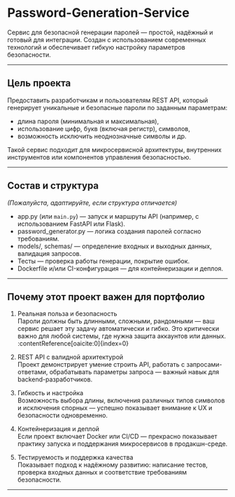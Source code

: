 # Password-Generation-Service

Сервис для безопасной генерации паролей — простой, надёжный и готовый для интеграции. Создан с использованием современных технологий и обеспечивает гибкую настройку параметров безопасности.

---

##  Цель проекта

Предоставить разработчикам и пользователям REST API, который генерирует уникальные и безопасные пароли по заданным параметрам:
- длина пароля (минимальная и максимальная),
- использование цифр, букв (включая регистр), символов,
- возможность исключить неоднозначные символы и др.

Такой сервис подходит для микросервисной архитектуры, внутренних инструментов или компонентов управления безопасностью.

---

##  Состав и структура

*(Пожалуйста, адаптируйте, если структура отличается)*

- app.py (или `main.py`) — запуск и маршруты API (например, с использованием FastAPI или Flask).
- password_generator.py — логика создания паролей согласно требованиям.
- models/, schemas/ — определение входных и выходных данных, валидация запросов.
- Тесты — проверка работы генерации, покрытие ошибок.
- Dockerfile и/или CI-конфигурация — для контейнеризации и деплоя.

---

##  Почему этот проект важен для портфолио

1. Реальная польза и безопасность  
   Пароли должны быть длинными, сложными, рандомными — ваш сервис решает эту задачу автоматически и гибко. Это критически важно для любой системы, где нужна защита аккаунтов или данных. :contentReference[oaicite:0]{index=0}

2. REST API с валидной архитектурой  
   Проект демонстрирует умение строить API, работать с запросами-ответами, обрабатывать параметры запроса — важный навык для backend-разработчиков.

3. Гибкость и настройка  
   Возможность выбора длины, включения различных типов символов и исключения спорных — успешно показывает внимание к UX и безопасности одновременно.

4. Контейнеризация и деплой  
   Если проект включает Docker или CI/CD — прекрасно показывает практику запуска и поддержания микросервисов в продакшн-среде.

5. Тестируемость и поддержка качества  
   Показывает подход к надёжному развитию: написание тестов, проверка входных данных и соответствие требованиям безопасности.

---
